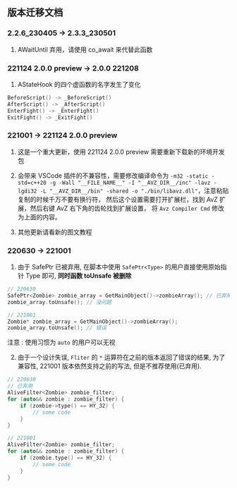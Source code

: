<!--
 * @Coding: utf-8
 * @Author: vector-wlc
 * @Date: 2022-09-19 18:36:24
 * @Description: 
-->
## 版本迁移文档

### 2.2.6_230405 -> 2.3.3_230501

1. AWaitUntil 弃用，请使用 co_await 来代替此函数

### 221124 2.0.0 preview -> 2.0.0 221208

1. AStateHook 的四个虚函数的名字发生了变化

```C++
BeforeScript() -> _BeforeScript()  
AfterScript() -> _AfterScript()  
EnterFight() -> _EnterFight()  
ExitFight() -> _ExitFight()  
```

### 221001 -> 221124 2.0.0 preview

1. 这是一个重大更新，使用 221124  2.0.0 preview 需要重新下载新的环境开发包

2. 会带来 VSCode 插件的不兼容性，需要修改编译命令为 `-m32 -static -std=c++20 -g -Wall "__FILE_NAME__" -I "__AVZ_DIR__/inc" -lavz -lgdi32 -L "__AVZ_DIR__/bin" -shared -o "./bin/libavz.dll"`，注意粘贴复制的时候千万不要有换行符， 然后这个设置需要打开扩展栏，找到 AvZ 扩展，然后右键 AvZ 右下角的齿轮找到扩展设置， 将 `Avz Compiler Cmd` 修改为上面的内容。

3. 其他更新请看新的图文教程

### 220630 -> 221001

1. 由于 SafePtr 已被弃用, 在脚本中使用 `SafePtr<Type>` 的用户直接使用原始指针 Type 即可,
**同时函数 toUnsafe 被删除**

```C++
// 220630
SafePtr<Zombie> zombie_array = GetMainObject()->zombieArray(); // 已弃用
zombie_array.toUnsafe(); // 没问题

// 221001
Zombie* zombie_array = GetMainObject()->zombieArray();
zombie_array.toUnsafe(); // 错误
```

注意 : 使用习惯为 `auto` 的用户可以无视 

2. 由于一个设计失误, `Fliter` 的 `*` 运算符在之前的版本返回了错误的结果, 
为了兼容性, 221001 版本依然支持之前的写法, 但是不推荐使用(已弃用). 


```C++
// 220630
// 已弃用
AliveFilter<Zombie> zombie_filter; 
for (auto&& zombie : zombie_filter) {
    if (zombie->type() == HY_32) {
        // some code
    }
}

// 221001
AliveFilter<Zombie> zombie_filter;
for (auto&& zombie : zombie_filter) {
    if (zombie.type() == HY_32) {
        // some code
    }
}
```
